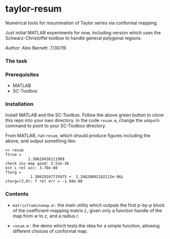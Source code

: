 # taylor-resum

Numerical tools for resummation of Taylor series via conformal mapping.

Just initial MATLAB experiments for now, including version which uses
the Schwarz-Christoffel toolbox to handle general polygonal regions.

Author: Alex Barnett. 7/30/19.


### The task




### Prerequisites

* MATLAB
* SC-Toolbox

### Installation

Install MATLAB and the SC-Toolbox.
Follow the above green button to clone this repo into your own directory.
In the code `resum.m`, change the `addpath` command to point to your
SC-Toolbox directory.

From MATLAB, run `resum`, which should produce figures including the above, and output something like:

```
>> resum
ftrue =
          1.38629436111989
check inv map good: 3.51e-16
est L rel acc: 3.78e-08
ftarg =
           1.38629167735975 +  2.26828892182112e-06i
ztarg=(3,0): f rel err = -1.94e-06
```

### Contents

* `matrixfrominvmap.m` : the main utility which outputs the first _p_-by-_p_ block of the coefficient-mapping matrix _L_, given only a function handle of the map from _w_ to _z_, and a radius _r_.

* `resum.m` : the demo which tests the idea for a simple function, allowing different choices of conformal map.
